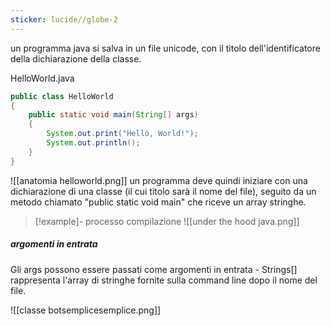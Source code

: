 ```yaml
---
sticker: lucide//globe-2
---
```

un programma java si salva in un file unicode, con il titolo dell'identificatore della dichiarazione della classe.

HelloWorld.java
```java
public class HelloWorld
{
	public static void main(String[] args)
	{
		System.out.print("Hello, World!");
		System.out.println();
	}
}
```
![[anatomia helloworld.png]]
un programma deve quindi iniziare con una dichiarazione di una classe (il cui titolo sarà il nome del file), seguito da un metodo chiamato "public static void main" che riceve un array stringhe.

> [!example]- processo compilazione
>![[under the hood java.png]]
##### argomenti in entrata
Gli args possono essere passati come argomenti in entrata - Strings[] rappresenta l'array di stringhe fornite sulla command line dopo il nome del file.

![[classe botsemplicesemplice.png]]